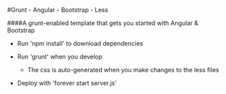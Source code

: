#Grunt - Angular - Bootstrap - Less

####A grunt-enabled template that gets you started with Angular & Bootstrap


* Run 'npm install' to download dependencies

* Run 'grunt' when you develop
  * The css is auto-generated when you make changes to the less files

* Deploy with 'forever start server.js'



